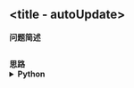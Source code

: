 ## <title - autoUpdate>
<!--START_SECTION:badge-->
<!--END_SECTION:badge-->
<!--info
tags: []
source: LeetCode/牛客
level: 简单/中等/困难
number: ''
name: 
companies: []
-->

> <url/>

<summary><b>问题简述</b></summary>

```txt
```

<!-- 
<details><summary><b>详细描述</b></summary>

```txt
```

</details>
-->

<!-- <div align="center"><img src="../../../_assets/xxx.png" height="300" /></div> -->

<summary><b>思路</b></summary>


<details><summary><b>Python</b></summary>

```python
```

</details>

<!-- 
<summary><b>相关问题</b></summary>

-->
